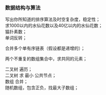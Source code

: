 ### 数据结构与算法  

写出你所知道的排序算法及时空复杂度，稳定性；  
求1000以内的水仙花数以及40亿以内的水仙花数；  
猫扑素数；  
单词反转； 

合并多个单有序链表（假设都是递增的）；   

两个不重复的数组集合中，求共同的元素；  

二叉树 遍历；  
二叉树 求 最小 公共节点；  
数组 合并；  
随机数组，包含正负，找最大子数组；  

